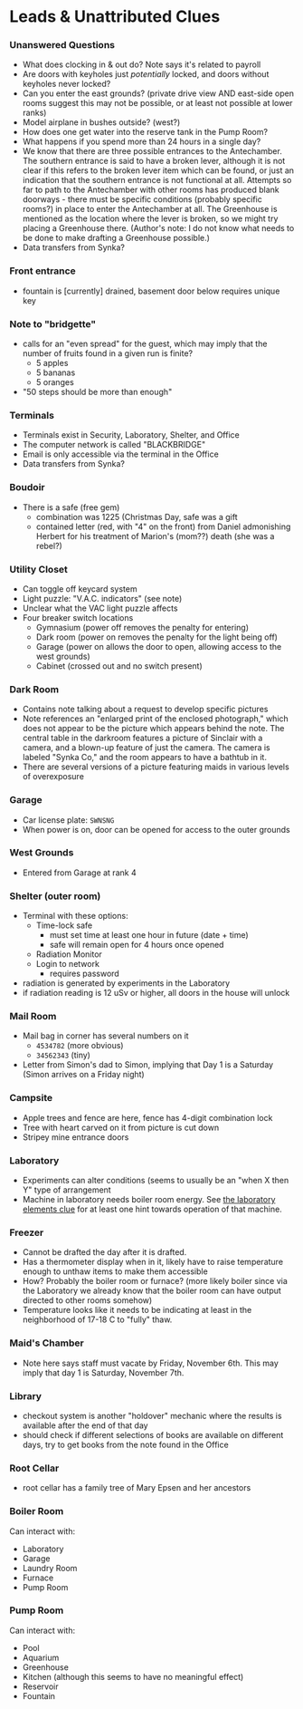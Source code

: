 # Leads & Unattributed Clues

### Unanswered Questions

- What does clocking in & out do? Note says it's related to payroll
- Are doors with keyholes just _potentially_ locked, and doors without keyholes never locked?
- Can you enter the east grounds? (private drive view AND east-side open rooms suggest this may not be possible, or at least not possible at lower ranks)
- Model airplane in bushes outside? (west?)
- How does one get water into the reserve tank in the Pump Room?
- What happens if you spend more than 24 hours in a single day?
- We know that there are three possible entrances to the Antechamber. The southern entrance is said to have a broken lever, although it is not clear if this refers to the broken lever item which can be found, or just an indication that the southern entrance is not functional at all. Attempts so far to path to the Antechamber with other rooms has produced blank doorways - there must be specific conditions (probably specific rooms?) in place to enter the Antechamber at all. The Greenhouse is mentioned as the location where the lever is broken, so we might try placing a Greenhouse there. (Author's note: I do not know what needs to be done to make drafting a Greenhouse possible.)
- Data transfers from Synka?

### Front entrance

- fountain is [currently] drained, basement door below requires unique key

### Note to "bridgette"

- calls for an "even spread" for the guest, which may imply that the number of fruits found in a given run is finite?
  - 5 apples
  - 5 bananas
  - 5 oranges
- "50 steps should be more than enough"

### Terminals

- Terminals exist in Security, Laboratory, Shelter, and Office
- The computer network is called "BLACKBRIDGE"
- Email is only accessible via the terminal in the Office
- Data transfers from Synka?

### Boudoir

- There is a safe (free gem)
  - combination was 1225 (Christmas Day, safe was a gift
  - contained letter (red, with "4" on the front) from Daniel admonishing Herbert for his treatment of Marion's (mom??) death (she was a rebel?)

### Utility Closet

- Can toggle off keycard system
- Light puzzle: "V.A.C. indicators" (see note)
- Unclear what the VAC light puzzle affects
- Four breaker switch locations
  - Gymnasium (power off removes the penalty for entering)
  - Dark room (power on removes the penalty for the light being off)
  - Garage (power on allows the door to open, allowing access to the west grounds)
  - Cabinet (crossed out and no switch present)

### Dark Room

- Contains note talking about a request to develop specific pictures
- Note references an "enlarged print of the enclosed photograph," which does not appear to be the picture which appears behind the note. The central table in the darkroom features a picture of Sinclair with a camera, and a blown-up feature of just the camera. The camera is labeled "Synka Co," and the room appears to have a bathtub in it.
- There are several versions of a picture featuring maids in various levels of overexposure

### Garage

- Car license plate: `SWNSNG`
- When power is on, door can be opened for access to the outer grounds

### West Grounds

- Entered from Garage at rank 4

### Shelter (outer room)

- Terminal with these options:
  - Time-lock safe
    - must set time at least one hour in future (date + time)
    - safe will remain open for 4 hours once opened
  - Radiation Monitor
  - Login to network
    - requires password
- radiation is generated by experiments in the Laboratory
- if radiation reading is 12 uSv or higher, all doors in the house will unlock

### Mail Room

- Mail bag in corner has several numbers on it
  - `4534782` (more obvious)
  - `34562343` (tiny)
- Letter from Simon's dad to Simon, implying that Day 1 is a Saturday (Simon arrives on a Friday night)

### Campsite

- Apple trees and fence are here, fence has 4-digit combination lock
- Tree with heart carved on it from picture is cut down
- Stripey mine entrance doors

### Laboratory

- Experiments can alter conditions (seems to usually be an "when X then Y" type of arrangement
- Machine in laboratory needs boiler room energy. See [the laboratory elements clue](./laboratory-elements-puzzle.md) for at least one hint towards operation of that machine.

### Freezer

- Cannot be drafted the day after it is drafted.
- Has a thermometer display when in it, likely have to raise temperature enough to unthaw items to make them accessible
- How? Probably the boiler room or furnace? (more likely boiler since via the Laboratory we already know that the boiler room can have output directed to other rooms somehow)
- Temperature looks like it needs to be indicating at least in the neighborhood of 17-18 C to "fully" thaw.

### Maid's Chamber

- Note here says staff must vacate by Friday, November 6th. This may imply that day 1 is Saturday, November 7th.

### Library

- checkout system is another "holdover" mechanic where the results is available after the end of that day
- should check if different selections of books are available on different days, try to get books from the note found in the Office

### Root Cellar

- root cellar has a family tree of Mary Epsen and her ancestors

### Boiler Room

Can interact with:
- Laboratory
- Garage
- Laundry Room
- Furnace
- Pump Room

### Pump Room

Can interact with:
- Pool
- Aquarium
- Greenhouse
- Kitchen (although this seems to have no meaningful effect)
- Reservoir
- Fountain
